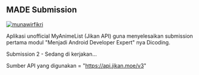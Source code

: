 ## MADE Submission ##

[![munawirfikri](https://circleci.com/gh/munawirfikri/nakama.svg?style=svg)](https://circleci.com/gh/munawirfikri/nakama)

Aplikasi unofficial MyAnimeList (Jikan API) guna menyelesaikan submission pertama modul "Menjadi Android Developer Expert" nya Dicoding.

Submission 2 - Sedang di kerjakan...

Sumber API yang digunakan = "https://api.jikan.moe/v3"
